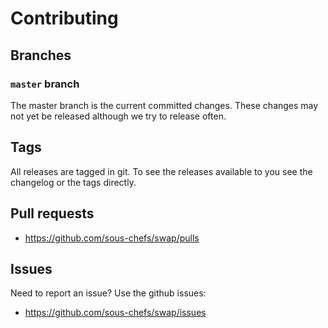 # Contributing

## Branches

### `master` branch

The master branch is the current committed changes. These changes may not yet be released although we try to release often.

## Tags

All releases are tagged in git. To see the releases available to you see the changelog or the tags directly.

## Pull requests

- <https://github.com/sous-chefs/swap/pulls>

## Issues

Need to report an issue? Use the github issues:

- <https://github.com/sous-chefs/swap/issues>
